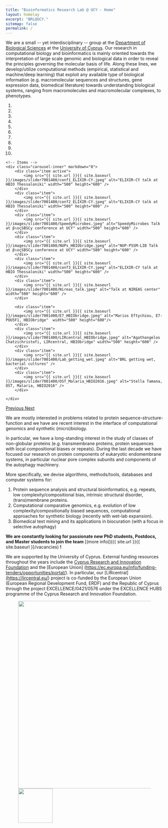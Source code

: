 ```yaml
---
title: "Bioinformatics Research Lab @ UCY - Home"
layout: homelay
excerpt: "BRL@UCY."
sitemap: false
permalink: /
---
```



We are a small -- yet interdisciplinary -- group at the [Department of Biological Sciences](https://www.ucy.ac.cy/biol) at the [University of Cyprus](https://www.ucy.ac.cy/). Our research in computational biology and bioinformatics is mainly oriented towards the interpretation of large scale genomic and biological data in order to reveal the principles governing the molecular basis of life. Along these lines, we develop/utilize computational methods (empirical, statistical and machine/deep learning) that exploit any available type of biological information (e.g. macromolecular sequences and structures, gene expression data, biomedical literature) towards understanding biological systems, ranging from macromolecules and macromolecular complexes, to phenotypes.


<!--


We are a dynamic research group at the [Leiden Institute of Physics](http://www.physics.leidenuniv.nl). Our aim is to explore and understand [quantum materials](http://condensedconcepts.blogspot.nl/2013/05/what-is-quantum-matter.html), including strange metals, high-temperature superconductors, and quantum critical electron matter.
-->

<div markdown="0" id="carousel" class="carousel slide" data-ride="carousel" data-interval="4000" data-pause="hover" >
    <!-- Menu -->
    <ol class="carousel-indicators">
        <li data-target="#carousel" data-slide-to="0" class="active"></li>
        <li data-target="#carousel" data-slide-to="1"></li>
        <li data-target="#carousel" data-slide-to="2"></li>
        <li data-target="#carousel" data-slide-to="3"></li>
        <li data-target="#carousel" data-slide-to="4"></li>
        <li data-target="#carousel" data-slide-to="5"></li>
        <li data-target="#carousel" data-slide-to="6"></li>
        <li data-target="#carousel" data-slide-to="7"></li>
        <li data-target="#carousel" data-slide-to="8"></li>
        <li data-target="#carousel" data-slide-to="9"></li>
    </ol>

    <!-- Items -->
    <div class="carousel-inner" markdown="0">
        <div class="item active">
            <img src="{{ site.url }}{{ site.baseurl }}/images/slider7001400/conf1_ELIXIR-CY.jpeg" alt="ELIXIR-CY talk at HBIO Thessaloniki" width="500" height="600" />
        </div>
        <div class="item">
            <img src="{{ site.url }}{{ site.baseurl }}/images/slider7001400/conf2_ELIXIR-CY.jpeg" alt="ELIXIR-CY talk at HBIO Thessaloniki" width="500" height="600" />
        </div>
        <div class="item">
            <img src="{{ site.url }}{{ site.baseurl }}/images/slider7001400/SpeedyMicrobes.jpeg" alt="SpeedyMicrobes Talk at βιοςSBSCy conference at UCY" width="500" height="600" />
        </div>
        <div class="item">
            <img src="{{ site.url }}{{ site.baseurl }}/images/slider7001400/NUPs_HBIObridge.jpeg" alt="NUP-PSSM-LIB Talk at βιοςSBSCy conference at UCY" width="500" height="600" />
        </div>
        <div class="item">
            <img src="{{ site.url }}{{ site.baseurl }}/images/slider7001400/conf3_ELIXIR-CY.jpeg" alt="ELIXIR-CY talk at HBIO Thessaloniki" width="500" height="600" />
        </div>
        <div class="item">
            <img src="{{ site.url }}{{ site.baseurl }}/images/slider7001400/Nireas_talk.jpeg" alt="Talk at NIREAS center" width="500" height="600" />
        </div>
        
        <div class="item">
            <img src="{{ site.url }}{{ site.baseurl }}/images/slider7001400/E7_HBIObridge.jpeg" alt="Marios Eftychiou, E7-POU5F1, HBIObridge"  width="500" height="600"/>
        </div>
        <div class="item">
            <img src="{{ site.url }}{{ site.baseurl }}/images/slider7001400/LIRcentral_HBIObridge.jpeg" alt="Agathangelos Chatzichristofi, LIRcentral, HBIObridge" width="500" height="600" />
        </div>
        <div class="item">
            <img src="{{ site.url }}{{ site.baseurl }}/images/slider7001400/Lab_getting_wet.jpeg" alt="BRL getting wet, bacterial cultures" />
        </div>
        <div class="item">
            <img src="{{ site.url }}{{ site.baseurl }}/images/slider7001400/OST_Malaria_HBIO2016.jpeg" alt="Stella Tamana, OST, Malaria, HBIO2016" />
        </div>







<!--
        <div class="item">
            <img src="{{ site.url }}{{ site.baseurl }}/images/slider7001400/Fig_Science_Web.jpg" alt="Slide 5" />
        </div>       
         <div class="item">
            <img src="{{ site.url }}{{ site.baseurl }}/images/slider7001400/cake_web.jpg" alt="Slide 6" />
        </div>
-->

    </div>
  <a class="left carousel-control" href="#carousel" role="button" data-slide="prev">
    <span class="glyphicon glyphicon-chevron-left" aria-hidden="true"></span>
    <span class="sr-only">Previous</span>
  </a>
  <a class="right carousel-control" href="#carousel" role="button" data-slide="next">
    <span class="glyphicon glyphicon-chevron-right" aria-hidden="true"></span>
    <span class="sr-only">Next</span>
  </a>
</div>


We are mostly interested in problems related to protein sequence-structure-function and we have are recent interest in the interface of computational genomics and synthetic (micro)biology.

In particular, we have a long-standing interest in the study of classes of non-globular proteins (e.g. transmembrane proteins, protein sequences with local compositional biases or repeats). During the last decade we have focused our research on protein components of eukaryotic endomembrane systems, in particular nuclear pore complex subunits and components of the autophagy machinery. 

More specifically, we devise algorithms, methods/tools, databases and computer systems for:

1. Protein sequence analysis and structural bioinformatics, e.g. repeats, low complexity/compositional bias, intrinsic structural disorder, (trans)membrane proteins.
2. Computational comparative genomics, e.g. evolution of low complexity/compositionally biased sequences, computational approaches for synthetic biology (recently with wet-lab expansion).
3. Biomedical text mining and its applications in biocuration (with a focus in selective autophagy)



<!--

To this end, we develop novel spectroscopic-imaging scanning tunneling microscopy (SI-STM) tools to visualize the relevant quantum mechanical degrees of freedom. We want to be able to build the perfect instruments to answer the  scientific questions we deem most important (see [Research](research)).

We are located at Leiden University, the birthplace of superconductivity and home to Kamerlingh Onnes, Lorentz, Huygens, Einstein, de Sitter, and others (see e.g. [the wall of signatures from Ehrenfest lecturers](https://www.lorentz.leidenuniv.nl/history/colloquium/muur_heel.html)). We exchange ideas and work with our neighbors from [Quantum Matter & Optics](http://www.physics.leidenuniv.nl/qo-home), as well as with the colleagues from our [world-class theory section](https://www.lorentz.leidenuniv.nl).

 
-->

**We are constantly looking for passionate new PhD students, Postdocs, and Master students to join the team** [(more info)]({{ site.url }}{{ site.baseurl }}/vacancies) **!**

<!--
We are grateful for funding from Leiden University, [NWO](www.nwo.nl) ([Vidi talent scheme](http://www.nwo.nl/en/research-and-results/programmes/Talent+Scheme) and the [Frontiers in Nanoscience program](https://www.universiteitleiden.nl/en/research/research-projects/science/frontiers-of-nanoscience-nanofront)), and from an [ERC starting grant](https://erc.europa.eu/funding/starting-grants).
-->

We are supported by the University of Cyprus. External funding resources throughout the years include the  [Cyprus Research and Innovation Foundation](https://www.research.org.cy/en/) and the [European Union] (https://ec.europa.eu/info/funding-tenders/opportunities/portal/). In particular, our [LIRcentral] (https://lircentral.eu/) project is co-funded by the European Union (European Regional Development Fund, ERDF) and the Republic of Cyprus through the project EXCELLENCE/0421/0576 under the EXCELLENCE HUBS programme of the Cyprus Research and Innovation Foundation.

<figure class="fourth">
  <img src="{{ site.url }}{{ site.baseurl }}/images/logopic/Logo_LIRcentral-FundedBy.png" style="width: 600px">

  <img src="{{ site.url }}{{ site.baseurl }}/images/logopic/Logo_UCY_en_.jpg" style="width: 110px">
<!--
  <img src="{{ site.url }}{{ site.baseurl }}/images/logopic/Logo_NWO.jpg" style="width: 120px">
  <img src="{{ site.url }}{{ site.baseurl }}/images/logopic/Logo_ERC.jpg" style="width: 110px">
-->
</figure>
